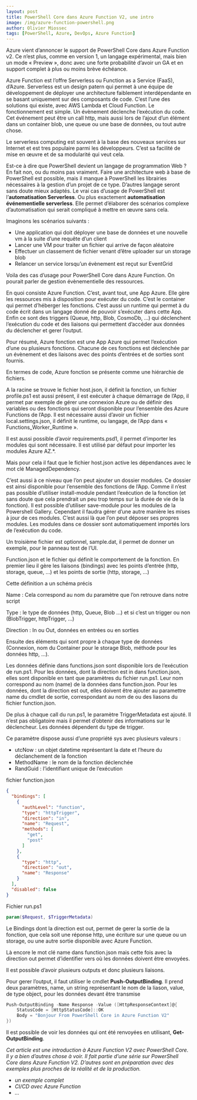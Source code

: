 ```yaml
---
layout: post
title: PowerShell Core dans Azure Function V2, une intro
image: /img/azure-function-powershell.png
author: Olivier Miossec
tags: [PowerShell, Azure, DevOps, Azure Function]
---
```


Azure vient d’annoncer le support de PowerShell Core dans Azure Function v2. Ce n’est plus, comme en version 1, un langage expérimental, mais bien un mode « Preview », donc avec une forte probabilité d’avoir un GA et en support complet à plus ou moins brève échéance.

Azure Function est l’offre Serverless ou Function as a Service (FaaS), d’Azure. Serverless est un design patern qui permet à une équipe de développement de déployer une architecture faiblement interdépendante en se basant uniquement sur des composants de code. 
C’est l’une des solutions qui existe, avec AWS Lambda et Cloud Function. Le fonctionnement est simple. Un évènement déclenche l’exécution du code. Cet événement peut être un call http, mais aussi lors de l’ajout d’un élément dans un container blob, une queue ou une base de données, ou tout autre chose.


Le serverless computing est souvent à la base des nouveaux services sur Internet et est tres populaire parmi les développeurs. C’est sa facilité de mise en œuvre et de sa modularité qui veut cela. 

Est-ce à dire que PowerShell devient un langage de programmation Web ? En fait non, ou du moins pas vraiment. Faire une architecture web à base de PowerShell est possible, mais il manque à PowerShell les librairies nécessaires à la gestion d’un projet de ce type. D’autres langage seront sans doute mieux adaptés. Le vrai cas d’usage de PowerShell est l’**automatisation Serverless**.  Ou plus exactement **automatisation événementielle serverless**. 
Elle permet d’élaborer des scénarios complexe d’automatisation qui serait compliqué à mettre en œuvre sans cela.

Imaginons les scénarios suivants : 

* Une application qui doit déployer une base de données et une nouvelle vm à la suite d’une requête d’un client 
* Lancer une VM pour traiter un fichier qui arrive de façon aléatoire 
* Effectuer un classement de fichier venant d’être uploader sur un storage blob
* Relancer un service lorsqu’un évènement est reçut sur EventGrid

Voila des cas d’usage pour PowerShell Core dans Azure Function. On pourait parler de gestion évènementielle des ressources.

En quoi consiste Azure Function. C’est, avant tout, une App Azure. Elle gère les ressources mis à disposition pour exécuter du code. C’est le container qui permet d’héberger les fonctions. C’est aussi un runtime qui permet à du code écrit dans un langage donné de pouvoir s’exécuter dans cette App. Enfin ce sont des triggers (Queue, http, Blob, CosmoDb, …) qui déclenchent l’exécution du code et des liaisons qui permettent d’accéder aux données du déclencher et gerer l’output. 

Pour résumé, Azure fonction est une App Azure qui permet l’exécution d’une ou plusieurs fonctions. Chacune de ces fonctions est déclenchée par un évènement et des liaisons avec des points d’entrées et de sorties sont fournis. 

En termes de code, Azure fonction se présente comme une hiérarchie de fichiers. 

A la racine se trouve le fichier host.json, il définit la fonction, un fichier profile.ps1 est aussi présent, il est exécuter à chaque démarrage de l’App, il permet par exemple de gérer une connexion Azure ou de définir des variables ou des fonctions qui seront disponible pour l’ensemble des Azure Functions de l’App.  Il est nécessaire aussi d’avoir un fichier local.settings.json, il définit le runtime, ou langage,  de l’App dans « Functions_Worker_Runtime ».

Il est aussi possible d’avoir requirements.psd1, il permet d’importer les modules qui sont nécessaire. Il est utilisé par défaut pour importer les modules Azure AZ.*. 

Mais pour cela il faut que le fichier host.json active les dépendances avec le mot clé ManagedDependency. 

C’est aussi à ce niveau que l’on peut ajouter un dossier modules. Ce dossier est ainsi disponible pour l’ensemble des fonctions de l’App. Comme il n’est pas possible d’utiliser install-module pendant l’exécution de la fonction (et sans doute que cela prendrait un peu trop temps sur la durée de vie de la fonction). Il est possible d’utiliser save-module pour les modules de la Powershell Gallery. Cependant il faudra gérer d’une autre manière les mises à jour de ces modules. C’est aussi là que l’on peut déposer ses propres modules. 
Les modules dans ce dossier sont automatiquement importés lors de l’exécution du code. 


Un troisième fichier est optionnel, sample.dat, il permet de donner un exemple, pour le panneau test de l’UI. 

Function.json et le fichier qui définit le comportement de la fonction. En premier lieu il gère les liaisons (bindings) avec les points d’entrée (http, storage, queue, …) et les points de sortie (http, storage, …) 

Cette définition a un schéma précis 

Name : Cela correspond au nom du paramètre que l’on retrouve dans notre script

Type : le type de données (http, Queue, Blob …) et si c’est un trigger ou non (BlobTrigger, httpTrigger, …)

Direction : In ou Out, données en entrées ou en sorties

Ensuite des éléments qui sont propre à chaque type de données (Connexion, nom du Container pour le storage Blob, méthode pour les données http, …).

Les données définie dans functions.json sont disponible lors de l’exécution de run.ps1. Pour les données, dont la direction est in dans function.json, elles sont disponible en tant que paramètres du fichier run.ps1. Leur nom correspond au nom (name) de la données dans function.json. Pour les données, dont la direction est out, elles doivent être ajouter au paramettre name du cmdlet de sortie, correspondant au nom de ou des liasons du fichier function.json.

De plus à chaque call du run.ps1, le paramètre TriggerMetadata est ajouté. Il n’est pas obligatoire mais il permet d’obtenir des informations sur le déclencheur. Les données dépendent du type de trigger. 

Ce paramètre dispose aussi d’une propriété sys avec plusieurs valeurs : 

* utcNow : un objet datetime représentant la date et l’heure du déclanchement de la fonction 
* MethodName : le nom de la fonction déclenchée
* RandGuid : l’identifiant unique de l’exécution 


fichier function.json 

```json
{
  "bindings": [
    {
      "authLevel": "function",
      "type": "httpTrigger",
      "direction": "in",
      "name": "Request",
      "methods": [
        "get",
        "post"
      ]
    },
    {
      "type": "http",
      "direction": "out",
      "name": "Response"
    }
  ],
  "disabled": false
}
```

Fichier run.ps1

```powershell
param($Request, $TriggerMetadata)
```

Le Bindings dont la direction est out, permet de gerer la sortie de la fonction, que cela soit une réponse http, une écriture sur une queue ou un storage, ou une autre sortie disponible avec Azure Function.

Là encore le mot clé name dans function.json mais cette fois avec la direction out permet d’identifier vers où les données doivent être envoyées. 

Il est possible d’avoir plusieurs outputs et donc plusieurs liaisons. 

Pour gerer l’output, il faut utiliser le cmdlet **Push-OutputBinding**. Il prend deux paramètres, name, un string représentant le nom de la liason, value, de type object, pour les données devant être transmise  

```powershell
Push-OutputBinding -Name Response -Value ([HttpResponseContext]@{
    StatusCode = [HttpStatusCode]::OK
    Body = "Bonjour From PowerShell Core in Azure Function V2"
})
```
Il est possible de voir les données qui ont été renvoyées en utilisant, **Get-OutputBinding**.

_Cet article est une introduction à Azure Function V2 avec PowerShell Core. Il y a bien d’autres chose à voir. Il fait partie d’une série sur PowerShell Core dans Azure Function V2. D’autres sont en préparation avec des exemples plus proches de la réalité et de la production._
* _un exemple complet_
* _CI/CD avec Azure Function_
* _..._